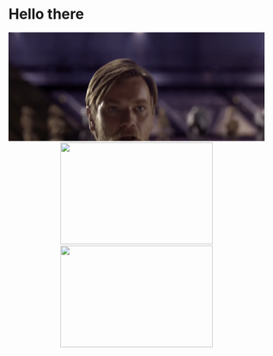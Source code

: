 # Hello there

<p align="center">
  <img src="https://github.com/gloomweaver/gloomweaver/blob/main/hellothere.gif" width=600>
  <br/>
  <img src="https://github-readme-stats.vercel.app/api/top-langs/?username=gloomweaver&&theme=dark&layout=compact" width=300 height=200 />
  <img src="https://leetcard.jacoblin.cool/discretus"  width=300 height=200 />
  <br/>
</p>
